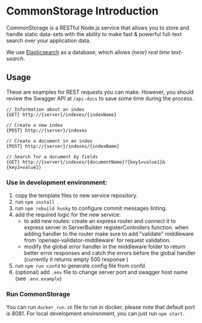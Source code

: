 # CommonStorage Introduction

CommonStorage is a RESTful Node.js service that allows you to store and handle static data-sets with the ability to make fast & powerful full-text search over your application data. 

We use [Elasticsearch](https://www.elastic.co/) as a database, which allows *(near) real time text-search*.

## Usage
These are examples for REST requests you can make. However, you should review the Swagger API at `/api-docs` to save some time during the process.

```
// Information about an index
{GET} http://{server}/indexes/{indexName}

// Create a new index
{POST} http://{server}/indexes

// Create a document in an index
{POST} http://{server}/indexes/{indexName}

// Search for a document by fields
{GET} http://{server}/indexes/{documentName}?{key1=value1}&{key2=value2}
```

### Use in development environment:

1. copy the template files to new service repository.
1. run `npm install `.
1. run `npm rebuild husky` to configure commit messages linting.
1. add the required logic for the new service:
   - to add new routes: create an express router and connect it to express server in ServerBuilder registerControllers function. when adding handler to the router make sure to add "validate" middleware from 'openapi-validator-middleware' for request validation.
   - modify the global error handler in the middleware folder to return better error responses and catch the errors before the global handler (currently it returns empty 500 response )
1. run `npm run confd` to generate config file from confd
1. (optional) add `.env` file to change server port and swagger host name (see `.env.example`)

### Run CommonStorage
You can run `docker_run.sh` file to run in docker, please note that default port is 8081.
For local development environment, you can just run `npm start`.